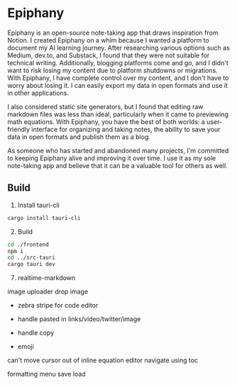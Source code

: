 # Epiphany

Epiphany is an open-source note-taking app that draws inspiration from Notion. I created Epiphany on a whim because I wanted a platform to document my AI learning journey. After researching various options such as Medium, dev.to, and Substack, I found that they were not suitable for technical writing. Additionally, blogging platforms come and go, and I didn't want to risk losing my content due to platform shutdowns or migrations. With Epiphany, I have complete control over my content, and I don't have to worry about losing it. I can easily export my data in open formats and use it in other applications. 

I also considered static site generators, but I found that editing raw markdown files was less than ideal, particularly when it came to previewing math equations. With Epiphany, you have the best of both worlds: a user-friendly interface for organizing and taking notes, the ability to save your data in open formats and publish them as a blog.

As someone who has started and abandoned many projects, I'm committed to keeping Epiphany alive and improving it over time. I use it as my sole note-taking app and believe that it can be a valuable tool for others as well.

## Build

1. Install tauri-cli
```bash
cargo install tauri-cli
```

2. Build
```bash
cd ./frontend
npm i
cd ../src-tauri
cargo tauri dev
```

7. realtime-markdown

image uploader 
drop image

- zebra stripe for code editor

- handle pasted in links/video/twitter/image
- handle copy
- emoji

can't move cursor out of inline equation editor
navigate using toc


formatting menu
save
load

